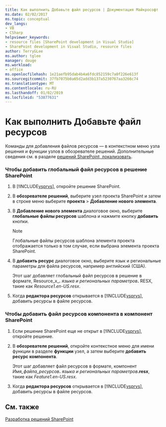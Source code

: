 ```yaml
---
title: Как выполнить Добавьте файл ресурсов | Документация Майкрософт
ms.date: 02/02/2017
ms.topic: conceptual
dev_langs:
- VB
- CSharp
helpviewer_keywords:
- resource files [SharePoint development in Visual Studio]
- SharePoint development in Visual Studio, resource files
author: TerryGLee
ms.author: tglee
manager: douge
ms.workload:
- office
ms.openlocfilehash: 1e21aefb95dab4b4a6fdc852159c7a0f226e613f
ms.sourcegitcommit: 37fb7075b0a65d2add3b137a5230767aa3266c74
ms.translationtype: MT
ms.contentlocale: ru-RU
ms.lasthandoff: 01/02/2019
ms.locfileid: "53877631"
---
```

# <a name="how-to-add-a-resource-file"></a>Как выполнить Добавьте файл ресурсов
  Команды для добавления файлов ресурсов — в контекстном меню узла решения и функции узлов в обозревателе решений. Дополнительные сведения см. в разделе [решений SharePoint, локализовать](../sharepoint/localizing-sharepoint-solutions.md).  
  
### <a name="to-add-a-global-resource-file-to-a-sharepoint-solution"></a>Чтобы добавить глобальный файл ресурсов в решение SharePoint  
  
1. В [!INCLUDE[vsprvs](../sharepoint/includes/vsprvs-md.md)], откройте решение SharePoint.  
  
2. В **обозревателе решений**, выберите узел проекта SharePoint и затем в строке меню выберите **проекта** > **Добавление нового элемента**.  
  
3. В **Добавление нового элемента** диалоговое окно, выберите **глобальные файлы ресурсов** шаблона и нажмите кнопку **добавить** кнопки.  
  
   > [!NOTE]  
   >  Глобальные файлы ресурсов шаблона элемента проекта отображается только в том случае, если выбрана элемента проекта SharePoint.  
  
4. В **добавить ресурс** диалоговое окно, выберите язык и региональные параметры для файла ресурсов, например английский (США).  
  
    Этот шаг добавляет глобальный файл ресурсов в решение в формате, Resource_x_**.** <em>языка и региональных параметров</em><strong>.</strong> RESX, такие как *Resource1.en-US.resx*.  
  
5. Когда **редактора ресурсов** открывается в [!INCLUDE[vsprvs](../sharepoint/includes/vsprvs-md.md)], добавить ресурсы в файле ресурсов.  
  
### <a name="to-add-a-feature-resource-file-to-a-sharepoint-feature"></a>Чтобы добавить файл ресурсов компонента в компонент SharePoint  
  
1.  Если решение SharePoint еще не открыт в [!INCLUDE[vsprvs](../sharepoint/includes/vsprvs-md.md)], откройте решение.  
  
2.  В **обозревателе решений**, откройте контекстное меню для имени функции в разделе **функции** узел, а затем выберите **добавить ресурс компонента**.  
  
     Этот шаг добавляет файл ресурсов в формате, компонент _Имя_файла_ресурсов_**.** _языка и региональных параметров_**.resx**, такие как *Feature1.en-US.resx*.  
  
3.  Когда **редактора ресурсов** открывается в [!INCLUDE[vsprvs](../sharepoint/includes/vsprvs-md.md)], добавить ресурсы в файле ресурсов.  
  
## <a name="see-also"></a>См. также
 [Разработка решений SharePoint](../sharepoint/developing-sharepoint-solutions.md)  
